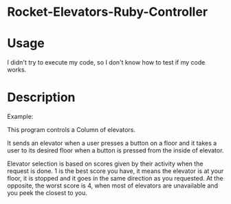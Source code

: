# Rocket-Elevators-Ruby-Controller

# Usage
I didn't try to execute my code, so I don't know how to test if my code works.

# Description
Example:

This program controls a Column of elevators.

It sends an elevator when a user presses a button on a floor and it takes
a user to its desired floor when a button is pressed from the inside of elevator.

Elevator selection is based on scores given by their activity when the request is done. 1 is the best score you have, it means the elevator is at your floor, it is stopped and it goes in the same direction as you requested. At the opposite, the worst score is 4, when most of elevators are unavailable and you peek the closest to you.

